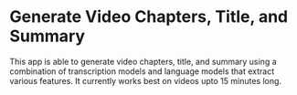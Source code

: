# Generate Video Chapters, Title, and Summary

This app is able to generate video chapters, title, and summary using a combination of transcription models and language models that extract various features. It currently works best on videos upto 15 minutes long.
